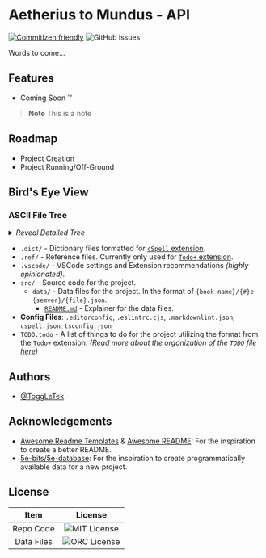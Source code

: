# Aetherius to Mundus - API

[![Commitizen friendly](https://img.shields.io/badge/commitizen-friendly-brightgreen.svg)](http://commitizen.github.io/cz-cli/) ![GitHub issues](https://img.shields.io/github/issues-raw/firebirdie-gaming/a2m-api?label=Open%20Issues)

Words to come...

## Features

- Coming Soon :tm:

> **Note**
> This is a note

## Roadmap

- Project Creation
- Project Running/Off-Ground

## Bird's Eye View

### ASCII File Tree

<details>
  <summary><i>Reveal Detailed Tree</i></summary>

```ascii
.
├── .dict/
│   ├── elder-scrolls.txt
│   └── firebirdie.txt
├── .ref
├── .vscode
├── src/
│   ├── data/
│   │   ├── {book-name}/
│   │   │   └── {#}e-{semver}/
│   │   │       ├── attributes.json
│   │   │       └── ...
│   │   └── README.md
│   └── index.ts
├── .editorconfig
├── .eslintrc.cjs
├── .gitignore
├── .markdownlint.json
├── cspell.json
├── LICENSE
├── package-lock.json
├── package.json
├── README.md
├── TODO.todo
└── tsconfig.json
```

</details>

- `.dict/` - Dictionary files formatted for [`cSpell` extension][cspell].
- `.ref/` - Reference files. Currently only used for [`Todo+` extension][todo].
- `.vscode/` - VSCode settings and Extension recommendations *(highly opinionated)*.
- `src/` - Source code for the project.
  - `data/` - Data files for the project. In the format of `{book-name}/{#}e-{semver}/{file}.json`.
    - [`README.md`][data-readme] - Explainer for the data files.
- **Config Files**: `.editorconfig`, `.eslintrc.cjs`, `.markdownlint.json`, `cspell.json`, `tsconfig.json`
- `TODO.todo` - A list of things to do for the project utilizing the format from the [`Todo+` extension][todo]. *(Read more about the organization of the `TODO` file [here][ref-todo-readme])*

## Authors

- [@ToggLeTek](https://www.github.com/ToggLeTek)

## Acknowledgements

- [Awesome Readme Templates][readme-templates] & [Awesome README][awesome-readme]: For the inspiration to create a better README.
- [5e-bits/5e-database][5e-bits]: For the inspiration to create programmatically available data for a new project.

## License

| Item | License |
|:----:|:-------:|
| Repo Code | ![MIT License](https://img.shields.io/github/license/firebirdie-gaming/a2m-api?label=License) |
| Data Files | ![ORC License](https://img.shields.io/badge/dynamic/json?color=brightgreen&label=License&query=%24.custom-badges.additional-licenses%5B%3A0%5D&url=https%3A%2F%2Fraw.githubusercontent.com%2FFirebirdie-Gaming%2Fa2m-api%2Falpha%2F.badge-info%2Fbadges.json) |

[readme-templates]: https://awesomeopensource.com/project/elangosundar/awesome-README-templates
[awesome-readme]: https://github.com/matiassingers/awesome-readme
[cspell]: https://github.com/streetsidesoftware/vscode-spell-checker
[todo]: https://github.com/fabiospampinato/vscode-todo-plus
[data-readme]: ./src/data/README.md
[ref-todo-readme]: ./.ref/README.md
[5e-bits]: https://github.com/5e-bits/
